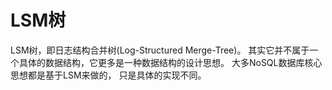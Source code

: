 # LSM树

LSM树，即日志结构合并树(Log-Structured Merge-Tree)。
其实它并不属于一个具体的数据结构，它更多是一种数据结构的设计思想。
大多NoSQL数据库核心思想都是基于LSM来做的，
只是具体的实现不同。


